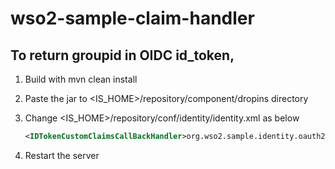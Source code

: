 # wso2-sample-claim-handler
## To return groupid in OIDC id_token,

1. Build with mvn clean install
2. Paste the jar to <IS_HOME>/repository/component/dropins directory
3. Change <IS_HOME>/repository/conf/identity/identity.xml as below

   ```xml
   <IDTokenCustomClaimsCallBackHandler>org.wso2.sample.identity.oauth2.grant.CustomClaimCallbackHandler</IDTokenCustomClaimsCallBackHandler>
   ```
4. Restart the server
